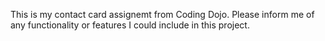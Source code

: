 This is my contact card assignemt from Coding Dojo. Please inform me of any functionality or features I could include in this project.